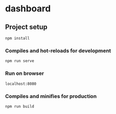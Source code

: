 # dashboard

## Project setup
```
npm install
```

### Compiles and hot-reloads for development
```
npm run serve
```

### Run on browser
```
localhost:8080
```

### Compiles and minifies for production
```
npm run build
```
